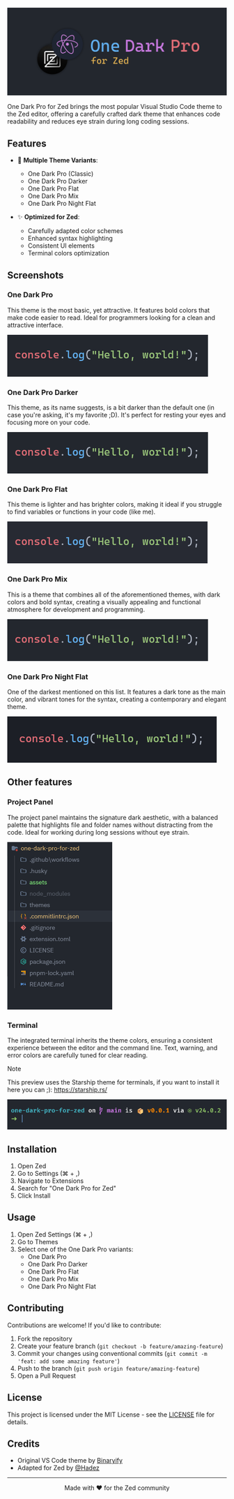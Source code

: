 ![One Dark Pro Banner](assets/banner.png)

One Dark Pro for Zed brings the most popular Visual Studio Code theme to the Zed editor, offering a carefully crafted dark theme that enhances code readability and reduces eye strain during long coding sessions.

## Features

- 🎨 **Multiple Theme Variants**:
  - One Dark Pro (Classic)
  - One Dark Pro Darker
  - One Dark Pro Flat
  - One Dark Pro Mix
  - One Dark Pro Night Flat

 - ✨ **Optimized for Zed**:
   - Carefully adapted color schemes
   - Enhanced syntax highlighting
   - Consistent UI elements
   - Terminal colors optimization

## Screenshots

### One Dark Pro
This theme is the most basic, yet attractive. It features bold colors that make code easier to read. Ideal for programmers looking for a clean and attractive interface.

![One Dark Pro](assets/previews/one-dark-pro-preview.png)

### One Dark Pro Darker
This theme, as its name suggests, is a bit darker than the default one (in case you're asking, it's my favorite ;D). It's perfect for resting your eyes and focusing more on your code.

![One Dark Pro Darker](assets/previews/one-dark-pro-darker-preview.png)

### One Dark Pro Flat
This theme is lighter and has brighter colors, making it ideal if you struggle to find variables or functions in your code (like me).

![One Dark Pro Flat](assets/previews/one-dark-pro-flat-preview.png)

### One Dark Pro Mix
This is a theme that combines all of the aforementioned themes, with dark colors and bold syntax, creating a visually appealing and functional atmosphere for development and programming.

![One Dark Pro Mix](assets/previews/one-dark-pro-mix-preview.png)

### One Dark Pro Night Flat
One of the darkest mentioned on this list. It features a dark tone as the main color, and vibrant tones for the syntax, creating a contemporary and elegant theme.

![One Dark Pro Night Flat](assets/previews/one-dark-pro-night-flat-preview.png)

## Other features

### Project Panel
The project panel maintains the signature dark aesthetic, with a balanced palette that highlights file and folder names without distracting from the code. Ideal for working during long sessions without eye strain.

![Project Panel](assets/previews/proyect-panel-preview.png)

### Terminal
The integrated terminal inherits the theme colors, ensuring a consistent experience between the editor and the command line. Text, warning, and error colors are carefully tuned for clear reading.

> [!NOTE]
> This preview uses the Starship theme for terminals, if you want to install it here you can ;): https://starship.rs/

![Terminal](assets/previews/terminal-preview.png)

## Installation

1. Open Zed
2. Go to Settings (⌘ + ,)
3. Navigate to Extensions
4. Search for "One Dark Pro for Zed"
5. Click Install

## Usage

1. Open Zed Settings (⌘ + ,)
2. Go to Themes
3. Select one of the One Dark Pro variants:
   - One Dark Pro
   - One Dark Pro Darker
   - One Dark Pro Flat
   - One Dark Pro Mix
   - One Dark Pro Night Flat

## Contributing

Contributions are welcome! If you'd like to contribute:

1. Fork the repository
2. Create your feature branch (`git checkout -b feature/amazing-feature`)
3. Commit your changes using conventional commits (`git commit -m 'feat: add some amazing feature'`)
4. Push to the branch (`git push origin feature/amazing-feature`)
5. Open a Pull Request

## License

This project is licensed under the MIT License - see the [LICENSE](LICENSE) file for details.

## Credits

- Original VS Code theme by [Binaryify](https://github.com/Binaryify/OneDark-Pro)
- Adapted for Zed by [@Hadez](https://github.com/hadez8877)

---

<p align="center">Made with ❤️ for the Zed community</p>
